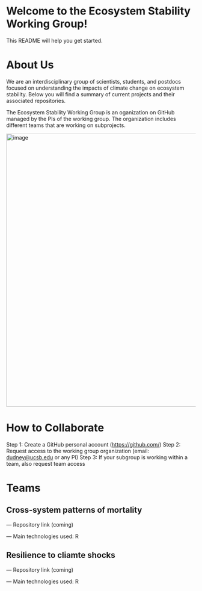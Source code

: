 # Welcome to the Ecosystem Stability Working Group! 

This README will help you get started.



# **About Us**

We are an interdisciplinary group of scientists, students, and postdocs focused on understanding the impacts of climate change on ecosystem stability. Below you will find a summary of current projects and their associated repositories.

The Ecosystem Stability Working Group is an oganization on GitHub managed by the PIs of the working group. The organization includes different teams that are working on subprojects. 

<img width="726" alt="image" src="https://github.com/user-attachments/assets/244e9bf1-12d4-48fc-b9ef-7fe5f6566d8b">


# **How to Collaborate**

Step 1: Create a GitHub personal account (https://github.com/)
Step 2: Request access to the working group organization (email: dudney@ucsb.edu or any PI)
Step 3: If your subgroup is working within a team, also request team access


# **Teams**


## **Cross-system patterns of mortality**
— Repository link (coming)

— Main technologies used: R

## **Resilience to cliamte shocks**

— Repository link (coming)

— Main technologies used: R



